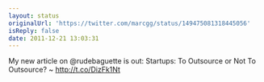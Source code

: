 ```yaml
---
layout: status
originalUrl: 'https://twitter.com/marcgg/status/149475081318445056'
isReply: false
date: 2011-12-21 13:03:31
---
```


My new article on @rudebaguette is out: Startups: To Outsource or Not To Outsource? ~ http://t.co/DizFk1Nt

